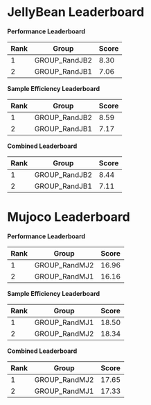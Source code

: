 # JellyBean Leaderboard

**Performance Leaderboard**

|Rank      |Group     |Score     |
|----------|----------|----------|
|1      |GROUP_RandJB2     |8.30     |
|2      |GROUP_RandJB1     |7.06     |


**Sample Efficiency Leaderboard**

|Rank      |Group     |Score     |
|----------|----------|----------|
|1      |GROUP_RandJB2     |8.59     |
|2      |GROUP_RandJB1     |7.17     |


**Combined Leaderboard**

|Rank      |Group     |Score     |
|----------|----------|----------|
|1      |GROUP_RandJB2     |8.44     |
|2      |GROUP_RandJB1     |7.11     |


# Mujoco Leaderboard

**Performance Leaderboard**

|Rank      |Group     |Score     |
|----------|----------|----------|
|1      |GROUP_RandMJ2     |16.96     |
|2      |GROUP_RandMJ1     |16.16     |


**Sample Efficiency Leaderboard**

|Rank      |Group     |Score     |
|----------|----------|----------|
|1      |GROUP_RandMJ1     |18.50     |
|2      |GROUP_RandMJ2     |18.34     |


**Combined Leaderboard**

|Rank      |Group     |Score     |
|----------|----------|----------|
|1      |GROUP_RandMJ2     |17.65     |
|2      |GROUP_RandMJ1     |17.33     |


